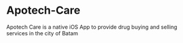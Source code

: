 # Apotech-Care
Apotech Care is a native iOS App to provide drug buying and selling services in the city of Batam
